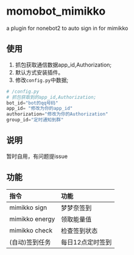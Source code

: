 <!--
 * @Author: zfj
 * @Date: 2021-03-02 18:38:17
 * @LastEditTime: 2021-03-02 18:42:34
 * @LastEditors: zfj
 * @Description: None
 * @GitHub: https://github.com/zfjdhj
-->
# momobot_mimikko

a plugin for nonebot2 to auto sign in for mimikko

## 使用

1. 抓包获取通信数据app_id,Authorization;
2. 默认方式安装插件。
3. 修改`config.py`中数据;

``` python
# /config.py
# 抓包获取到的app_id,Authorization;
bot_id="bot的qq号码"
app_id= "修改为你的app_id"
authorization="修改为你的Authorization"
group_id="定时通知到群"
```

## 说明

暂时自用，有问题提issue

## 功能
| 指令 | 功能 |
| :- | :- |
| mimikko sign | 梦梦奈签到 |
| mimikko energy | 领取能量值 |
| mimikko check | 检查签到状态 |
| (自动)签到任务 | 每日12点定时签到 |

